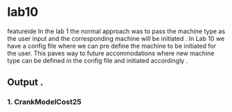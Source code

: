 # lab10
featureide
In the lab 1 the normal approach was to pass the machine type as the user input and the corresponding machine will be initiated . 
In Lab 10 we have a config file where we can pre define the machine to be initiated for the user. This paves way to future accommodations where new machine type can be defined in the config file and initiated accordingly . 
## Output . 
### 1. CrankModelCost25  
